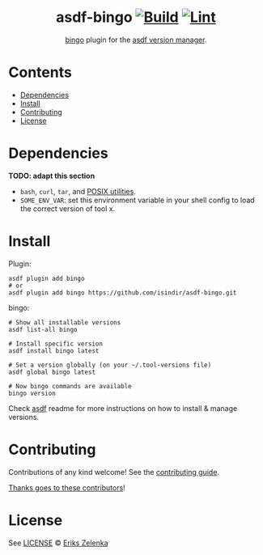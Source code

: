 <div align="center">

# asdf-bingo [![Build](https://github.com/isindir/asdf-bingo/actions/workflows/build.yml/badge.svg)](https://github.com/isindir/asdf-bingo/actions/workflows/build.yml) [![Lint](https://github.com/isindir/asdf-bingo/actions/workflows/lint.yml/badge.svg)](https://github.com/isindir/asdf-bingo/actions/workflows/lint.yml)

[bingo](https://github.com/bwplotka/bingo) plugin for the [asdf version manager](https://asdf-vm.com).

</div>

# Contents

- [Dependencies](#dependencies)
- [Install](#install)
- [Contributing](#contributing)
- [License](#license)

# Dependencies

**TODO: adapt this section**

- `bash`, `curl`, `tar`, and [POSIX utilities](https://pubs.opengroup.org/onlinepubs/9699919799/idx/utilities.html).
- `SOME_ENV_VAR`: set this environment variable in your shell config to load the correct version of tool x.

# Install

Plugin:

```shell
asdf plugin add bingo
# or
asdf plugin add bingo https://github.com/isindir/asdf-bingo.git
```

bingo:

```shell
# Show all installable versions
asdf list-all bingo

# Install specific version
asdf install bingo latest

# Set a version globally (on your ~/.tool-versions file)
asdf global bingo latest

# Now bingo commands are available
bingo version
```

Check [asdf](https://github.com/asdf-vm/asdf) readme for more instructions on how to
install & manage versions.

# Contributing

Contributions of any kind welcome! See the [contributing guide](contributing.md).

[Thanks goes to these contributors](https://github.com/isindir/asdf-bingo/graphs/contributors)!

# License

See [LICENSE](LICENSE) © [Eriks Zelenka](https://github.com/isindir/)
